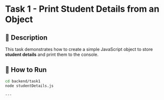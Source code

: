 # Task 1 - Print Student Details from an Object

## 📌 Description
This task demonstrates how to create a simple JavaScript object to store **student details** and print them to the console.

## 🚀 How to Run
```bash
cd backend/task1
node studentDetails.js

---